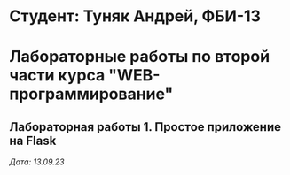 # Студент: Туняк Андрей, ФБИ-13

# Лабораторные работы по второй части курса "WEB-программирование"

## Лабораторная работы 1. Простое приложение на Flask

*Дата: 13.09.23*

